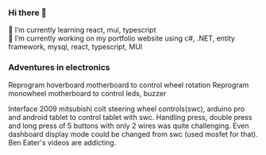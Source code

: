### Hi there 👋
🌱 I’m currently learning react, mui, typescript<br/>
🔭 I’m currently working on my portfolio website using c#, .NET, entity framework, mysql, react, typescript, MUI


### Adventures in electronics
Reprogram hoverboard motherboard to control wheel rotation 
Reprogram monowheel motherboard to control leds, buzzer

Interface 2009 mitsubishi colt steering wheel controls(swc), arduino pro and android tablet to control tablet with swc. Handling  press, double press and long press of 5 buttons with only 2 wires was quite challenging. Even dashboard display mode could be changed from swc (used mosfet for that).
Ben Eater's videos are addicting.

<!--
**Suresh-Subedi/Suresh-Subedi** is a ✨ _special_ ✨ repository because its `README.md` (this file) appears on your GitHub profile.

Here are some ideas to get you started:

- 🔭 I’m currently working on ...
- 🌱 I’m currently learning ...
- 👯 I’m looking to collaborate on ...
- 🤔 I’m looking for help with ...
- 💬 Ask me about ...
- 📫 How to reach me: ...
- 😄 Pronouns: ...
- ⚡ Fun fact: ...
-->
